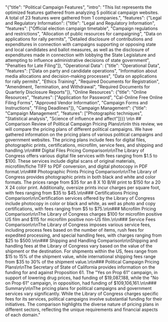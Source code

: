 "{\"title\": \"Political Campaign Features\", \"intro\": \"This list represents the optimized features gathered from analyzing 5 political campaign websites. A total of 23 features were gathered from 1 companies.\", \"features\": {\"Legal and Regulatory Information\": {\"title\": \"Legal and Regulatory Information\", \"features\": [\"Official election campaign timetable\", \"Campaign regulations and restrictions\", \"Allocation of public resources for campaigning\", \"Data on applications for rally permits\", \"Detailed disclosure of contributions and expenditures in connection with campaigns supporting or opposing state and local candidates and ballot measures, as well as the disclosure of expenditures made in connection with lobbying the State Legislature and attempting to influence administrative decisions of state government\", \"Penalties for Late Filing\"]}, \"Operational Data\": {\"title\": \"Operational Data\", \"features\": [\"Data on party and candidate operations\", \"Information about media allocations and decision-making processes\", \"Data on applications for rally permits\", \"Ethics Training\", \"Required Documents for Registration\", \"Amendment, Termination, and Withdrawal\", \"Required Documents for Quarterly Disclosure Reports\"]}, \"Online Resources\": {\"title\": \"Online Resources\", \"features\": [\"Application for Password\", \"Cal-Online Free Online Filing Forms\", \"Approved Vendor Information\", \"Campaign Forms and Instructions\", \"Filing Deadlines\"]}, \"Campaign Management\": {\"title\": \"Campaign Management\", \"features\": [\"Photographic techniques\", \"Statistical analysis\", \"Science of influence and affect\"]}}} \n\n ## Comparison Review of Political Campaign Pricing Plans\n\nIn this review, we will compare the pricing plans of different political campaigns. We have gathered information on the pricing plans of various political campaigns and government websites. The pricing plans include fees for digital files, photographic prints, certifications, microfilm, service fees, and shipping and handling.\n\n### Digital Files Pricing Comparison\n\nThe Library of Congress offers various digital file services with fees ranging from $1.5 to $100. These services include digital scans of original materials, microfilm/fiche TIFF to PDF conversion, and digital photocopy in PDF format.\n\n### Photographic Prints Pricing Comparison\n\nThe Library of Congress provides photographic prints in both black and white and color formats. The prices range from $35 for an 8 X 10 B/W print to $150 for a 20 X 24 color print. Additionally, oversize prints incur charges per square foot, with fees ranging from $35 to $45.\n\n### Certifications Pricing Comparison\n\nCertification services offered by the Library of Congress include photocopy in color or black and white, as well as photo and copy certifications, with fees ranging from $5 to $75.\n\n### Microfilm Pricing Comparison\n\nThe Library of Congress charges $100 for microfilm positive US film and $115 for microfilm positive non-US film.\n\n### Service Fees Comparison\n\nThe Library of Congress imposes various service fees, including process fees based on the number of items, rush fees for expedited processing, and special handling fees, with charges ranging from $25 to $500.\n\n### Shipping and Handling Comparison\n\nShipping and handling fees at the Library of Congress vary based on the value of the shipment or the destination. For shipments within the US, fees range from $15 to 15% of the shipment value, while international shipping fees range from $35 to 30% of the shipment value.\n\n### Political Campaign Pricing Plans\n\nThe Secretary of State of California provides information on the funding for and against Proposition 61. The \"Yes on Prop 61\" campaign, in support of lowering drug prices, had funding of $19,087,188, while the \"No on Prop 61\" campaign, in opposition, had funding of $109,106,161.\n\n### Summary\n\nThe pricing plans for political campaigns and government services vary significantly. While the Library of Congress charges specific fees for its services, political campaigns involve substantial funding for their initiatives. The comparison highlights the diverse nature of pricing plans in different sectors, reflecting the unique requirements and financial aspects of each domain."